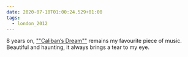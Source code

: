 ```yaml
---
date: 2020-07-18T01:00:24.529+01:00
tags:
  - london_2012
---
```

8 years on, [""Caliban’s Dream""](https://www.youtube.com/watch?v=iXLDYCOJftI) remains my favourite piece of music. Beautiful and haunting, it always brings a tear to my eye.
